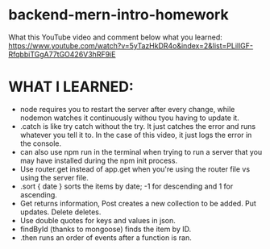 # backend-mern-intro-homework

What this YouTube video and comment below what you learned:
https://www.youtube.com/watch?v=5yTazHkDR4o&index=2&list=PLillGF-RfqbbiTGgA77tGO426V3hRF9iE 

# WHAT I LEARNED:

- node requires you to restart the server after every change, while nodemon watches it continuously withou tyou having to update it. 
- .catch is like try catch without the try. It just catches the error and runs whatever you tell it to. In the  case of this video, it just logs the error in the console. 
- can also use npm run in the terminal when trying to run a server that you may have installed during the npm init process.
- Use router.get instead of app.get when you're using the router file vs using the server file.
- .sort { date } sorts the items by date; -1 for descending and 1 for ascending. 
- Get returns information, Post creates a new collection to be added. Put updates. Delete deletes.
- Use double quotes for keys and values in json.
- findById (thanks to mongoose) finds the item by ID.
- .then runs an order of events after a function is ran.
